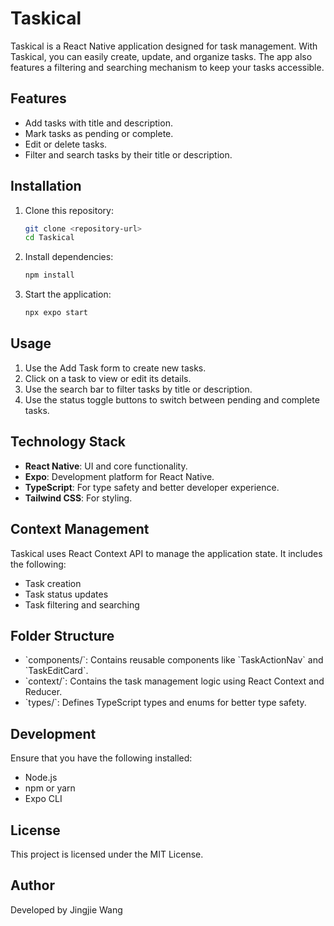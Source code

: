 # Taskical

Taskical is a React Native application designed for task management. With Taskical, you can easily create, update, and organize tasks. The app also features a filtering and searching mechanism to keep your tasks accessible.

## Features
- Add tasks with title and description.
- Mark tasks as pending or complete.
- Edit or delete tasks.
- Filter and search tasks by their title or description.

## Installation

1. Clone this repository:
   ```bash
   git clone <repository-url>
   cd Taskical
   ```

2. Install dependencies:
   ```bash
   npm install
   ```

3. Start the application:
   ```bash
   npx expo start
   ```

## Usage
1. Use the Add Task form to create new tasks.
2. Click on a task to view or edit its details.
3. Use the search bar to filter tasks by title or description.
4. Use the status toggle buttons to switch between pending and complete tasks.

## Technology Stack
- **React Native**: UI and core functionality.
- **Expo**: Development platform for React Native.
- **TypeScript**: For type safety and better developer experience.
- **Tailwind CSS**: For styling.

## Context Management
Taskical uses React Context API to manage the application state. It includes the following:
- Task creation
- Task status updates
- Task filtering and searching

## Folder Structure
- \`components/\`: Contains reusable components like \`TaskActionNav\` and \`TaskEditCard\`.
- \`context/\`: Contains the task management logic using React Context and Reducer.
- \`types/\`: Defines TypeScript types and enums for better type safety.

## Development
Ensure that you have the following installed:
- Node.js
- npm or yarn
- Expo CLI


## License
This project is licensed under the MIT License.

## Author
Developed by Jingjie Wang
